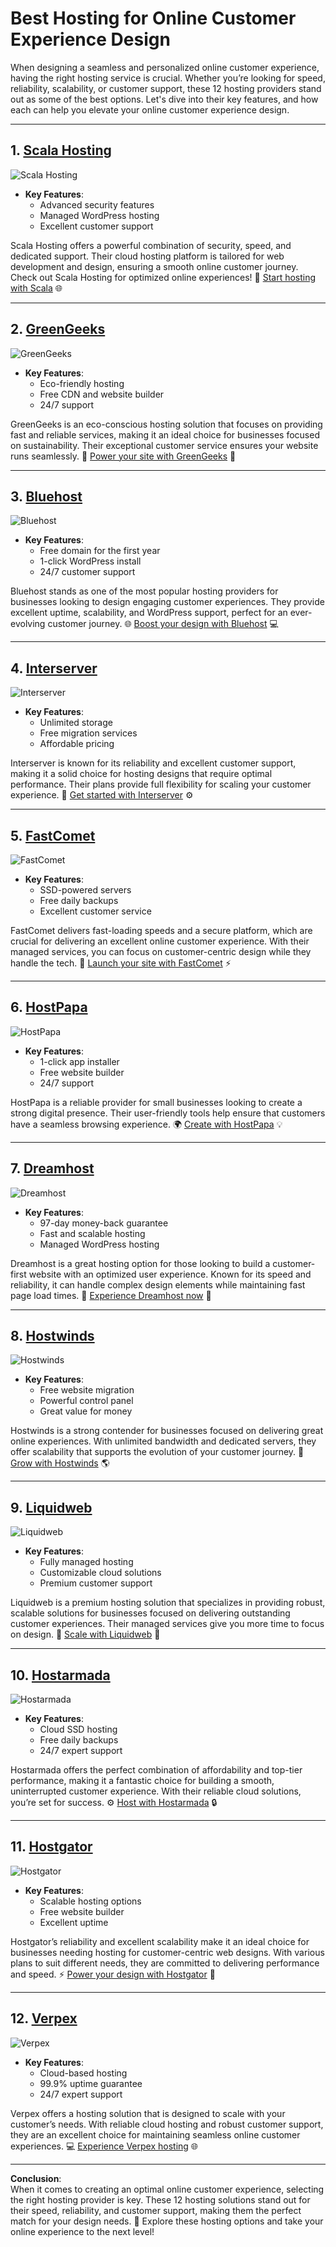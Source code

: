# Best Hosting for Online Customer Experience Design

When designing a seamless and personalized online customer experience, having the right hosting service is crucial. Whether you’re looking for speed, reliability, scalability, or customer support, these 12 hosting providers stand out as some of the best options. Let's dive into their key features, and how each can help you elevate your online customer experience design.

---

## 1. [**Scala Hosting**](https://snipitx.com/scala-jy)  
![Scala Hosting](https://i.imgur.com/uJ5JIK3.png "Scala Web Hosting")  

- **Key Features**:  
   - Advanced security features  
   - Managed WordPress hosting  
   - Excellent customer support  

Scala Hosting offers a powerful combination of security, speed, and dedicated support. Their cloud hosting platform is tailored for web development and design, ensuring a smooth online customer journey. Check out Scala Hosting for optimized online experiences! 🚀 [Start hosting with Scala](https://snipitx.com/scala-jy) 🌐

---

## 2. [**GreenGeeks**](https://snipitx.com/greengeeks-jy)  
![GreenGeeks](https://i.imgur.com/eEwuntu.jpg "GreenGeeks Hosting")  

- **Key Features**:  
   - Eco-friendly hosting  
   - Free CDN and website builder  
   - 24/7 support  

GreenGeeks is an eco-conscious hosting solution that focuses on providing fast and reliable services, making it an ideal choice for businesses focused on sustainability. Their exceptional customer service ensures your website runs seamlessly. 🌱 [Power your site with GreenGeeks](https://snipitx.com/greengeeks-jy) 💚

---

## 3. [**Bluehost**](https://snipitx.com/bluehost-jy)  
![Bluehost](https://i.imgur.com/PasFF9E.jpeg "Bluehost Hosting")  

- **Key Features**:  
   - Free domain for the first year  
   - 1-click WordPress install  
   - 24/7 customer support  

Bluehost stands as one of the most popular hosting providers for businesses looking to design engaging customer experiences. They provide excellent uptime, scalability, and WordPress support, perfect for an ever-evolving customer journey. 🌐 [Boost your design with Bluehost](https://snipitx.com/bluehost-jy) 💻

---

## 4. [**Interserver**](https://snipitx.com/interserver-jy)  
![Interserver](https://i.imgur.com/OM5dOEW.jpeg "Interserver Hosting")  

- **Key Features**:  
   - Unlimited storage  
   - Free migration services  
   - Affordable pricing  

Interserver is known for its reliability and excellent customer support, making it a solid choice for hosting designs that require optimal performance. Their plans provide full flexibility for scaling your customer experience. 🌟 [Get started with Interserver](https://snipitx.com/interserver-jy) ⚙️

---

## 5. [**FastComet**](https://snipitx.com/fastcomet-jy)  
![FastComet](https://i.imgur.com/7qgXuWp.png "FastComet Hosting")  

- **Key Features**:  
   - SSD-powered servers  
   - Free daily backups  
   - Excellent customer service  

FastComet delivers fast-loading speeds and a secure platform, which are crucial for delivering an excellent online customer experience. With their managed services, you can focus on customer-centric design while they handle the tech. 🚀 [Launch your site with FastComet](https://snipitx.com/fastcomet-jy) ⚡

---

## 6. [**HostPapa**](https://snipitx.com/hostpapa-jy)  
![HostPapa](https://i.imgur.com/ouDTkvl.jpeg "HostPapa Hosting")  

- **Key Features**:  
   - 1-click app installer  
   - Free website builder  
   - 24/7 support  

HostPapa is a reliable provider for small businesses looking to create a strong digital presence. Their user-friendly tools help ensure that customers have a seamless browsing experience. 🌍 [Create with HostPapa](https://snipitx.com/hostpapa-jy) 💡

---

## 7. [**Dreamhost**](https://snipitx.com/dreamhost-jy)  
![Dreamhost](https://i.imgur.com/rXIg8ip.jpeg "Dreamhost Hosting")  

- **Key Features**:  
   - 97-day money-back guarantee  
   - Fast and scalable hosting  
   - Managed WordPress hosting  

Dreamhost is a great hosting option for those looking to build a customer-first website with an optimized user experience. Known for its speed and reliability, it can handle complex design elements while maintaining fast page load times. 💨 [Experience Dreamhost now](https://snipitx.com/dreamhost-jy) 🚀

---

## 8. [**Hostwinds**](https://snipitx.com/hostwinds-jy)  
![Hostwinds](https://i.imgur.com/53aSNXx.jpeg "Hostwinds Hosting")  

- **Key Features**:  
   - Free website migration  
   - Powerful control panel  
   - Great value for money  

Hostwinds is a strong contender for businesses focused on delivering great online experiences. With unlimited bandwidth and dedicated servers, they offer scalability that supports the evolution of your customer journey. 🌱 [Grow with Hostwinds](https://snipitx.com/hostwinds-jy) 🌎

---

## 9. [**Liquidweb**](https://snipitx.com/liquidweb-jy)  
![Liquidweb](https://i.imgur.com/4IvT9SC.jpeg "Liquidweb Hosting")  

- **Key Features**:  
   - Fully managed hosting  
   - Customizable cloud solutions  
   - Premium customer support  

Liquidweb is a premium hosting solution that specializes in providing robust, scalable solutions for businesses focused on delivering outstanding customer experiences. Their managed services give you more time to focus on design. 🌟 [Scale with Liquidweb](https://snipitx.com/liquidweb-jy) 🔧

---

## 10. [**Hostarmada**](https://snipitx.com/hostarmada-jy)  
![Hostarmada](https://i.imgur.com/KFbdf3o.jpeg "Hostarmada Hosting")  

- **Key Features**:  
   - Cloud SSD hosting  
   - Free daily backups  
   - 24/7 expert support  

Hostarmada offers the perfect combination of affordability and top-tier performance, making it a fantastic choice for building a smooth, uninterrupted customer experience. With their reliable cloud solutions, you’re set for success. ⚙️ [Host with Hostarmada](https://snipitx.com/hostarmada-jy) 🔒

---

## 11. [**Hostgator**](https://snipitx.com/hostgator-jy)  
![Hostgator](https://i.imgur.com/BcVkH57.jpeg "Hostgator Hosting")  

- **Key Features**:  
   - Scalable hosting options  
   - Free website builder  
   - Excellent uptime  

Hostgator’s reliability and excellent scalability make it an ideal choice for businesses needing hosting for customer-centric web designs. With various plans to suit different needs, they are committed to delivering performance and speed. ⚡ [Power your design with Hostgator](https://snipitx.com/hostgator-jy) 🔧

---

## 12. [**Verpex**](https://snipitx.com/verpex-jy)  
![Verpex](https://i.imgur.com/6x5LhiS.jpeg "Verpex Hosting")  

- **Key Features**:  
   - Cloud-based hosting  
   - 99.9% uptime guarantee  
   - 24/7 expert support  

Verpex offers a hosting solution that is designed to scale with your customer’s needs. With reliable cloud hosting and robust customer support, they are an excellent choice for maintaining seamless online customer experiences. 💻 [Experience Verpex hosting](https://snipitx.com/verpex-jy) 🌐

---

**Conclusion**:  
When it comes to creating an optimal online customer experience, selecting the right hosting provider is key. These 12 hosting solutions stand out for their speed, reliability, and customer support, making them the perfect match for your design needs. 🚀 Explore these hosting options and take your online experience to the next level!
